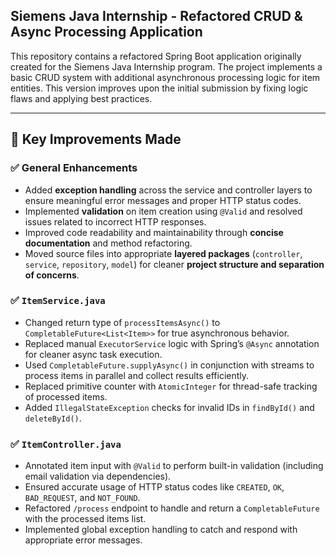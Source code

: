 ## Siemens Java Internship - Refactored CRUD & Async Processing Application

This repository contains a refactored Spring Boot application originally created for the Siemens Java Internship program. The project implements a basic CRUD system with additional asynchronous processing logic for item entities. This version improves upon the initial submission by fixing logic flaws and applying best practices.

---

## 🔧 Key Improvements Made

### ✅ General Enhancements
- Added **exception handling** across the service and controller layers to ensure meaningful error messages and proper HTTP status codes.
- Implemented **validation** on item creation using `@Valid` and resolved issues related to incorrect HTTP responses.
- Improved code readability and maintainability through **concise documentation** and method refactoring.
- Moved source files into appropriate **layered packages** (`controller`, `service`, `repository`, `model`) for cleaner **project structure and separation of concerns**.

### ✅ `ItemService.java`
- Changed return type of `processItemsAsync()` to `CompletableFuture<List<Item>>` for true asynchronous behavior.
- Replaced manual `ExecutorService` logic with Spring’s `@Async` annotation for cleaner async task execution.
- Used `CompletableFuture.supplyAsync()` in conjunction with streams to process items in parallel and collect results efficiently.
- Replaced primitive counter with `AtomicInteger` for thread-safe tracking of processed items.
- Added `IllegalStateException` checks for invalid IDs in `findById()` and `deleteById()`.

### ✅ `ItemController.java`
- Annotated item input with `@Valid` to perform built-in validation (including email validation via dependencies).
- Ensured accurate usage of HTTP status codes like `CREATED`, `OK`, `BAD_REQUEST`, and `NOT_FOUND`.
- Refactored `/process` endpoint to handle and return a `CompletableFuture` with the processed items list.
- Implemented global exception handling to catch and respond with appropriate error messages.
